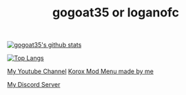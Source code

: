 <h1 align="center">gogoat35 or loganofc</h1>

<span style="padding: 100px;">
  
  [![gogoat35's github stats](https://github-readme-stats.vercel.app/api?username=gogoat35&show_icons=true&theme=tokyonight)](https://github.com/gogoat35)

  [![Top Langs](https://github-readme-stats.vercel.app/api/top-langs/?username=gogoat35&theme=tokyonight)](https://github.com/gogoat35)
  
  [My Youtube Channel](https://www.youtube.com/channel/UCgkefxOpsxUJgDafYBHl_Hg)     [Korox Mod Menu made by me](https://korox.vercel.app)

  [My Discord Server](https://discord.gg/skylerplaysxlogan/)
</span>
